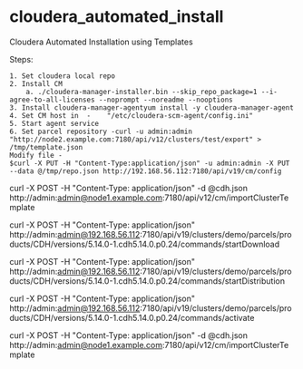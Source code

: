 # cloudera_automated_install
Cloudera Automated Installation using Templates


Steps:

	1. Set cloudera local repo
	2. Install CM
		a. ./cloudera-manager-installer.bin --skip_repo_package=1 --i-agree-to-all-licenses --noprompt --noreadme --nooptions
	3. Install cloudera-manager-agentyum install -y cloudera-manager-agent
	4. Set CM host in  -    "/etc/cloudera-scm-agent/config.ini"
	5. Start agent service
	6. Set parcel repository -curl -u admin:admin  "http://node2.example.com:7180/api/v12/clusters/test/export" > /tmp/template.json
	Modify file - 
	$curl -X PUT -H "Content-Type:application/json" -u admin:admin -X PUT --data @/tmp/repo.json http://192.168.56.112:7180/api/v19/cm/config

curl -X POST -H "Content-Type: application/json" -d @cdh.json  http://admin:admin@node1.example.com:7180/api/v12/cm/importClusterTemplate

curl -X POST -H "Content-Type: application/json" http://admin:admin@192.168.56.112:7180/api/v19/clusters/demo/parcels/products/CDH/versions/5.14.0-1.cdh5.14.0.p0.24/commands/startDownload

curl -X POST -H "Content-Type: application/json" http://admin:admin@192.168.56.112:7180/api/v19/clusters/demo/parcels/products/CDH/versions/5.14.0-1.cdh5.14.0.p0.24/commands/startDistribution

curl -X POST -H "Content-Type: application/json" http://admin:admin@192.168.56.112:7180/api/v19/clusters/demo/parcels/products/CDH/versions/5.14.0-1.cdh5.14.0.p0.24/commands/activate

curl -X POST -H "Content-Type: application/json" -d @cdh.json  http://admin:admin@node1.example.com:7180/api/v12/cm/importClusterTemplate
